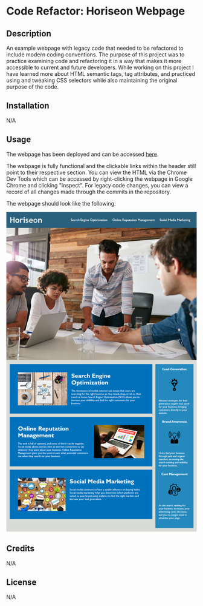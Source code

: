 # Code Refactor: Horiseon Webpage

## Description

An example webpage with legacy code that needed to be refactored to include modern coding conventions. The purpose of this project was to practice examining code and refactoring it in a way that makes it more accessible to current and future developers. While working on this project I have learned more about HTML semantic tags, tag attributes, and practiced using and tweaking CSS selectors while also maintaining the original purpose of the code. 

## Installation

N/A

## Usage

The webpage has been deployed and can be accessed [here]().

The webpage is fully functional and the clickable links within the header still point to their respective section. You can view the HTML via the Chrome Dev Tools which can be accessed by right-clicking the webpage in Google Chrome and clicking "Inspect". For legacy code changes, you can view a record of all changes made through the commits in the repository.

The webpage should look like the following:

![The Horiseon webpage includes a navigation bar, a header image, and cards with text and images at the bottom of the page.](./Assets/01-html-css-git-homework-demo.png)

## Credits

N/A

## License

N/A